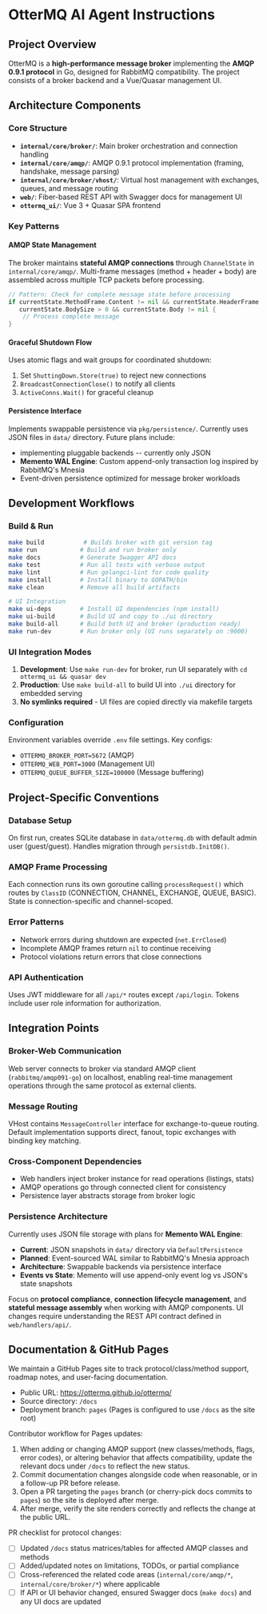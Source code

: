# OtterMQ AI Agent Instructions

## Project Overview
OtterMQ is a **high-performance message broker** implementing the **AMQP 0.9.1 protocol** in Go, designed for RabbitMQ compatibility. The project consists of a broker backend and a Vue/Quasar management UI.

## Architecture Components

### Core Structure
- **`internal/core/broker/`**: Main broker orchestration and connection handling
- **`internal/core/amqp/`**: AMQP 0.9.1 protocol implementation (framing, handshake, message parsing)
- **`internal/core/broker/vhost/`**: Virtual host management with exchanges, queues, and message routing
- **`web/`**: Fiber-based REST API with Swagger docs for management UI
- **`ottermq_ui/`**: Vue 3 + Quasar SPA frontend

### Key Patterns

#### AMQP State Management
The broker maintains **stateful AMQP connections** through `ChannelState` in `internal/core/amqp/`. Multi-frame messages (method + header + body) are assembled across multiple TCP packets before processing.

```go
// Pattern: Check for complete message state before processing
if currentState.MethodFrame.Content != nil && currentState.HeaderFrame != nil && 
   currentState.BodySize > 0 && currentState.Body != nil {
    // Process complete message
}
```

#### Graceful Shutdown Flow
Uses atomic flags and wait groups for coordinated shutdown:
1. Set `ShuttingDown.Store(true)` to reject new connections
2. `BroadcastConnectionClose()` to notify all clients
3. `ActiveConns.Wait()` for graceful cleanup

#### Persistence Interface
Implements swappable persistence via `pkg/persistence/`. Currently uses JSON files in `data/` directory. Future plans include:
- implementing pluggable backends -- currently only JSON
- **Memento WAL Engine**: Custom append-only transaction log inspired by RabbitMQ's Mnesia
- Event-driven persistence optimized for message broker workloads

## Development Workflows

### Build & Run
```bash
make build           # Builds broker with git version tag
make run            # Build and run broker only
make docs           # Generate Swagger API docs
make test           # Run all tests with verbose output
make lint           # Run golangci-lint for code quality
make install        # Install binary to GOPATH/bin
make clean          # Remove all build artifacts

# UI Integration
make ui-deps        # Install UI dependencies (npm install)
make ui-build       # Build UI and copy to ./ui directory
make build-all      # Build both UI and broker (production ready)
make run-dev        # Run broker only (UI runs separately on :9000)
```

### UI Integration Modes
1. **Development**: Use `make run-dev` for broker, run UI separately with `cd ottermq_ui && quasar dev`
2. **Production**: Use `make build-all` to build UI into `./ui` directory for embedded serving
3. **No symlinks required** - UI files are copied directly via makefile targets

### Configuration
Environment variables override `.env` file settings. Key configs:
- `OTTERMQ_BROKER_PORT=5672` (AMQP)
- `OTTERMQ_WEB_PORT=3000` (Management UI)
- `OTTERMQ_QUEUE_BUFFER_SIZE=100000` (Message buffering)

## Project-Specific Conventions

### Database Setup
On first run, creates SQLite database in `data/ottermq.db` with default admin user (guest/guest). Handles migration through `persistdb.InitDB()`.

### AMQP Frame Processing
Each connection runs its own goroutine calling `processRequest()` which routes by `ClassID` (CONNECTION, CHANNEL, EXCHANGE, QUEUE, BASIC). State is connection-specific and channel-scoped.

### Error Patterns
- Network errors during shutdown are expected (`net.ErrClosed`)
- Incomplete AMQP frames return `nil` to continue receiving
- Protocol violations return errors that close connections

### API Authentication
Uses JWT middleware for all `/api/*` routes except `/api/login`. Tokens include user role information for authorization.

## Integration Points

### Broker-Web Communication
Web server connects to broker via standard AMQP client (`rabbitmq/amqp091-go`) on localhost, enabling real-time management operations through the same protocol as external clients.

### Message Routing
VHost contains `MessageController` interface for exchange-to-queue routing. Default implementation supports direct, fanout, topic exchanges with binding key matching.

### Cross-Component Dependencies
- Web handlers inject broker instance for read operations (listings, stats)
- AMQP operations go through connected client for consistency
- Persistence layer abstracts storage from broker logic

### Persistence Architecture
Currently uses JSON file storage with plans for **Memento WAL Engine**:
- **Current**: JSON snapshots in `data/` directory via `DefaultPersistence`
- **Planned**: Event-sourced WAL similar to RabbitMQ's Mnesia approach
- **Architecture**: Swappable backends via persistence interface
- **Events vs State**: Memento will use append-only event log vs JSON's state snapshots

Focus on **protocol compliance**, **connection lifecycle management**, and **stateful message assembly** when working with AMQP components. UI changes require understanding the REST API contract defined in `web/handlers/api/`.

## Documentation & GitHub Pages

We maintain a GitHub Pages site to track protocol/class/method support, roadmap notes, and user-facing documentation.

- Public URL: https://ottermq.github.io/ottermq/
- Source directory: `/docs`
- Deployment branch: `pages` (Pages is configured to use `/docs` as the site root)

Contributor workflow for Pages updates:
1. When adding or changing AMQP support (new classes/methods, flags, error codes), or altering behavior that affects compatibility, update the relevant docs under `/docs` to reflect the new status.
2. Commit documentation changes alongside code when reasonable, or in a follow-up PR before release.
3. Open a PR targeting the `pages` branch (or cherry-pick docs commits to `pages`) so the site is deployed after merge.
4. After merge, verify the site renders correctly and reflects the change at the public URL.

PR checklist for protocol changes:
- [ ] Updated `/docs` status matrices/tables for affected AMQP classes and methods
- [ ] Added/updated notes on limitations, TODOs, or partial compliance
- [ ] Cross-referenced the related code areas (`internal/core/amqp/*`, `internal/core/broker/*`) where applicable
- [ ] If API or UI behavior changed, ensured Swagger docs (`make docs`) and any UI docs are updated